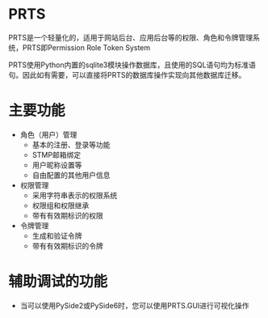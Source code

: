 # PRTS
PRTS是一个轻量化的，适用于网站后台、应用后台等的权限、角色和令牌管理系统，PRTS即Permission Role Token System

PRTS使用Python内置的sqlite3模块操作数据库，且使用的SQL语句均为标准语句。因此如有需要，可以直接将PRTS的数据库操作实现向其他数据库迁移。

# 主要功能

- 角色（用户）管理
  - 基本的注册、登录等功能
  - STMP邮箱绑定
  - 用户昵称设置等
  - 自由配置的其他用户信息
- 权限管理
  - 采用字符串表示的权限系统
  - 权限组和权限继承
  - 带有有效期标识的权限
- 令牌管理
  - 生成和验证令牌
  - 带有有效期标识的令牌

# 辅助调试的功能
- 当可以使用PySide2或PySide6时，您可以使用PRTS.GUI进行可视化操作